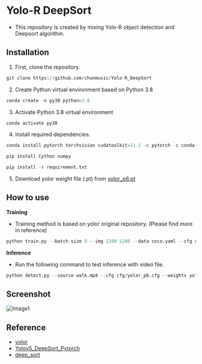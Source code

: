 # Yolo-R DeepSort

- This repository is created by mixing Yolo-R object detection and Deepsort algorithm.

## Installation
1. First, clone the repository.
```python
git clone https://github.com/chunmusic/Yolo-R_DeepSort
```

2. Create Python virtual environment based on Python 3.8
```python
conda create -n py38 python=3.8
```
3. Activate Python 3.8 virtual environment
```python
conda activate py38
```
4. Install required dependencies. 
```python
conda install pytorch torchvision cudatoolkit=11.1 -c pytorch -c conda-forge

pip install Cython numpy

pip install -r requirement.txt
```
5. Download yolor weight file (.pt) from [yolor_p6.pt](https://drive.google.com/file/d/1Tdn3yqpZ79X7R1Ql0zNlNScB1Dv9Fp76/view?usp=sharing)



## How to use

**Training**
* Training method is based on yolor original repository. (Please find more in reference)
```python
python train.py --batch-size 8 --img 1280 1280 --data coco.yaml --cfg cfg/yolor_p6.cfg --weights '' --device 0 --name yolor_p6 --hyp hyp.scratch.1280.yaml --epochs 300

```

**Inference**
* Run the following command to test inference with video file.

```python
python detect.py --source walk.mp4 --cfg cfg/yolor_p6.cfg --weights yolor_p6.pt --conf-thres 0.25 --img-size 1280 --device 0 --view-img
```

## Screenshot

![Image1](https://raw.githubusercontent.com/chunmusic/Yolo-R_DeepSort/master/screenshot.gif)

## Reference

* [yolor](https://github.com/WongKinYiu/yolor)  
* [Yolov5_DeepSort_Pytorch](https://github.com/mikel-brostrom/Yolov5_DeepSort_Pytorch)   
* [deep_sort](https://github.com/nwojke/deep_sort)   
